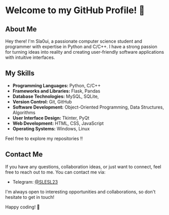 # Welcome to my GitHub Profile! 👋

## About Me

Hey there! I'm Sla0ui, a passionate computer science student and programmer with expertise in Python and C/C++. I have a strong passion for turning ideas into reality and creating user-friendly software applications with intuitive interfaces. 

## My Skills

- **Programming Languages:** Python, C/C++
- **Frameworks and Libraries:** Flask, Pandas
- **Database Technologies:** MySQL, SQLite,
- **Version Control:** Git, GitHub
- **Software Development:** Object-Oriented Programming, Data Structures, Algorithms
- **User Interface Design:** Tkinter, PyQt
- **Web Development:** HTML, CSS, JavaScript
- **Operating Systems:** Windows, Linux

Feel free to explore my repositories !!

## Contact Me

If you have any questions, collaboration ideas, or just want to connect, feel free to reach out to me. You can contact me via:

- Telegram: [@SLESL23](https://t.me/slesl23)

I'm always open to interesting opportunities and collaborations, so don't hesitate to get in touch!

Happy coding! 🚀
